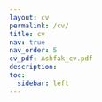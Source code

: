 ```yaml
---
layout: cv
permalink: /cv/
title: cv
nav: true
nav_order: 5
cv_pdf: Ashfak_cv.pdf
description: 
toc:
  sidebar: left
---
```

